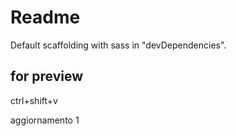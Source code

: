 # Readme

Default scaffolding with sass in "devDependencies".

## for preview

ctrl+shift+v

aggiornamento 1
